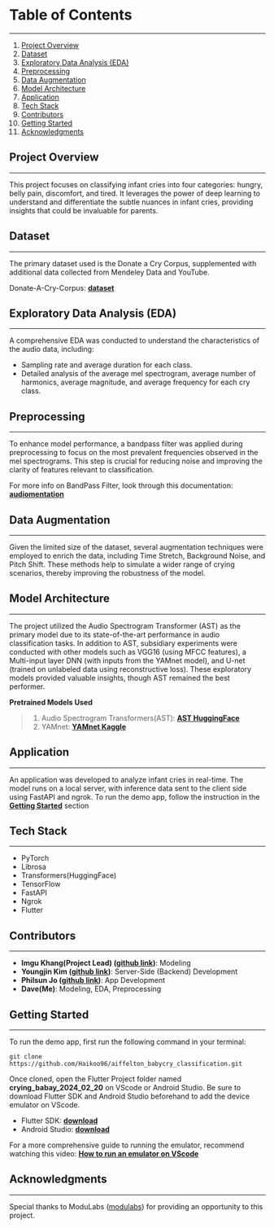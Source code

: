 # **Table of Contents**
------------------------------------
1. [Project Overview](#overview)
2. [Dataset](#dataset)
3. [Exploratory Data Analysis (EDA)](#exploratory-data-analysis-eda)
4. [Preprocessing](#preprocessing)
5. [Data Augmentation](#data-augmentation)
6. [Model Architecture](#model-architecture)
7. [Application](#application)
8. [Tech Stack](#tech-stack)
9. [Contributors](#contributors)
10. [Getting Started](#getting-started)
11. [Acknowledgments](#acknowledgments)

## **Project Overview**
-------------------------------------
This project focuses on classifying infant cries into four categories: hungry, belly pain, discomfort, and tired. It leverages the power of deep learning to understand and differentiate the subtle nuances in infant cries, providing insights that could be invaluable for parents.

## **Dataset**
-------------------------------------
The primary dataset used is the Donate a Cry Corpus, supplemented with additional data collected from Mendeley Data and YouTube.

Donate-A-Cry-Corpus: [**dataset**](https://github.com/gveres/donateacry-corpus)

## **Exploratory Data Analysis (EDA)**
-------------------------------------
A comprehensive EDA was conducted to understand the characteristics of the audio data, including:
- Sampling rate and average duration for each class.
- Detailed analysis of the average mel spectrogram, average number of harmonics, average magnitude, and average frequency for each cry class.

## **Preprocessing**
------------------------------------
To enhance model performance, a bandpass filter was applied during preprocessing to focus on the most prevalent frequencies observed in the mel spectrograms. This step is crucial for reducing noise and improving the clarity of features relevant to classification.

For more info on BandPass Filter, look through this documentation: [**audiomentation**](https://iver56.github.io/audiomentations/)

## **Data Augmentation**
------------------------------------
Given the limited size of the dataset, several augmentation techniques were employed to enrich the data, including Time Stretch, Background Noise, and Pitch Shift. These methods help to simulate a wider range of crying scenarios, thereby improving the robustness of the model.

## **Model Architecture**
-----------------------------------
The project utilized the Audio Spectrogram Transformer (AST) as the primary model due to its state-of-the-art performance in audio classification tasks. In addition to AST, subsidiary experiments were conducted with other models such as VGG16 (using MFCC features), a Multi-input layer DNN (with inputs from the YAMnet model), and U-net (trained on unlabeled data using reconstructive loss). These exploratory models provided valuable insights, though AST remained the best performer.

**Pretrained Models Used**
>1. Audio Spectrogram Transformers(AST): [**AST HuggingFace**](https://huggingface.co/docs/transformers/model_doc/audio-spectrogram-transformer)
>2. YAMnet: [**YAMnet Kaggle**](https://www.kaggle.com/models/google/yamnet/frameworks/tfLite/variations/classification-tflite/versions/1?tfhub-redirect=true)

## **Application**
-----------------------------------
An application was developed to analyze infant cries in real-time. The model runs on a local server, with inference data sent to the client side using FastAPI and ngrok. To run the demo app, follow the instruction in the **[Getting Started](#getting-started)** section

## **Tech Stack**
----------------------------------
- PyTorch
- Librosa
- Transformers(HuggingFace)
- TensorFlow
- FastAPI
- Ngrok
- Flutter

## **Contributors**
---------------------------------
- **Imgu Khang(Project Lead) ([github link](https://github.com/knggu))**: Modeling
- **Youngjin Kim ([github link](https://github.com/passgiant))**: Server-Side (Backend) Development
- **Philsun Jo ([github link](https://github.com/CHOPHILSUN))**: App Development
- **Dave(Me)**: Modeling, EDA, Preprocessing

## **Getting Started**
--------------------------------
To run the demo app, first run the following command in your terminal:

<pre><code>git clone https://github.com/Haikoo96/aiffelton_babycry_classification.git</code></pre>

Once cloned, open the Flutter Project folder named **crying_babay_2024_02_20** on VScode or Android Studio.
Be sure to download Flutter SDK and Android Studio beforehand to add the device emulator on VScode.

- Flutter SDK: [**download**](https://docs.flutter.dev/release/archive?tab=windows)
- Android Studio: [**download**](https://developer.android.com/studio?hl=ko)

For a more comprehensive guide to running the emulator, recommend watching this video: [**How to run an emulator on VScode**](https://www.youtube.com/watch?v=EhGW4UYpKSE) 

## **Acknowledgments**
--------------------------------
Special thanks to ModuLabs ([modulabs](https://modulabs.co.kr/)) for providing an opportunity to this project.


